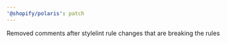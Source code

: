 ```yaml
---
'@shopify/polaris': patch
---
```


Removed comments after stylelint rule changes that are breaking the rules

